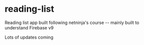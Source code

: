 # reading-list

Reading list app built following netninja's course -- mainly built to understand Firebase v9

Lots of updates coming
